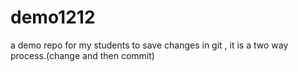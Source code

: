 # demo1212
a demo repo for my students 
to save changes in git , it is a two way process.(change and then commit)
